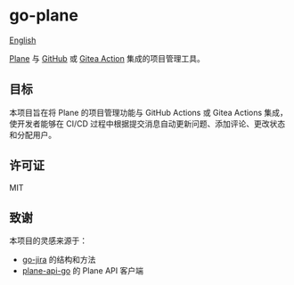 # go-plane

[English](./README.md)

[Plane](https://plane.so/) 与 [GitHub](https://docs.github.com/en/actions) 或 [Gitea Action](https://docs.gitea.com/usage/actions/overview) 集成的项目管理工具。

## 目标

本项目旨在将 Plane 的项目管理功能与 GitHub Actions 或 Gitea Actions 集成，使开发者能够在 CI/CD 过程中根据提交消息自动更新问题、添加评论、更改状态和分配用户。

## 许可证

MIT

## 致谢

本项目的灵感来源于：
- [go-jira](https://github.com/appleboy/go-jira) 的结构和方法
- [plane-api-go](https://github.com/GeekWorkCode/plane-api-go) 的 Plane API 客户端 